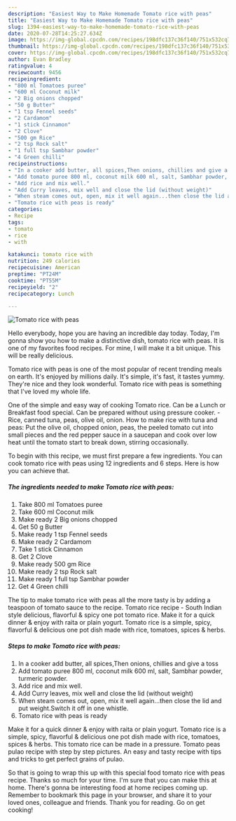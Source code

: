 ```yaml
---
description: "Easiest Way to Make Homemade Tomato rice with peas"
title: "Easiest Way to Make Homemade Tomato rice with peas"
slug: 1394-easiest-way-to-make-homemade-tomato-rice-with-peas
date: 2020-07-28T14:25:27.634Z
image: https://img-global.cpcdn.com/recipes/198dfc137c36f140/751x532cq70/tomato-rice-with-peas-recipe-main-photo.jpg
thumbnail: https://img-global.cpcdn.com/recipes/198dfc137c36f140/751x532cq70/tomato-rice-with-peas-recipe-main-photo.jpg
cover: https://img-global.cpcdn.com/recipes/198dfc137c36f140/751x532cq70/tomato-rice-with-peas-recipe-main-photo.jpg
author: Evan Bradley
ratingvalue: 4
reviewcount: 9456
recipeingredient:
- "800 ml Tomatoes puree"
- "600 ml Coconut milk"
- "2 Big onions chopped"
- "50 g Butter"
- "1 tsp Fennel seeds"
- "2 Cardamom"
- "1 stick Cinnamon"
- "2 Clove"
- "500 gm Rice"
- "2 tsp Rock salt"
- "1 full tsp Sambhar powder"
- "4 Green chilli"
recipeinstructions:
- "In a cooker add butter, all spices,Then onions, chillies and give a toss"
- "Add tomato puree 800 ml, coconut milk 600 ml, salt, Sambhar powder, turmeric powder."
- "Add rice and mix well."
- "Add Curry leaves, mix well and close the lid (without weight)"
- "When steam comes out, open, mix it well again...then close the lid and put weight.Switch it off in one whistle."
- "Tomato rice with peas is ready"
categories:
- Recipe
tags:
- tomato
- rice
- with

katakunci: tomato rice with 
nutrition: 249 calories
recipecuisine: American
preptime: "PT24M"
cooktime: "PT55M"
recipeyield: "2"
recipecategory: Lunch

---
```



![Tomato rice with peas](https://img-global.cpcdn.com/recipes/198dfc137c36f140/751x532cq70/tomato-rice-with-peas-recipe-main-photo.jpg)

Hello everybody, hope you are having an incredible day today. Today, I'm gonna show you how to make a distinctive dish, tomato rice with peas. It is one of my favorites food recipes. For mine, I will make it a bit unique. This will be really delicious.

Tomato rice with peas is one of the most popular of recent trending meals on earth. It's enjoyed by millions daily. It's simple, it's fast, it tastes yummy. They're nice and they look wonderful. Tomato rice with peas is something that I've loved my whole life.

One of the simple and easy way of cooking Tomato rice. Can be a Lunch or Breakfast food special. Can be prepared without using pressure cooker. - Rice, canned tuna, peas, olive oil, onion. How to make rice with tuna and peas: Put the olive oil, chopped onion, peas, the peeled tomato cut into small pieces and the red pepper sauce in a saucepan and cook over low heat until the tomato start to break down, stirring occasionally.


To begin with this recipe, we must first prepare a few ingredients. You can cook tomato rice with peas using 12 ingredients and 6 steps. Here is how you can achieve that.

<!--inarticleads1-->

##### The ingredients needed to make Tomato rice with peas:

1. Take 800 ml Tomatoes puree
1. Take 600 ml Coconut milk
1. Make ready 2 Big onions chopped
1. Get 50 g Butter
1. Make ready 1 tsp Fennel seeds
1. Make ready 2 Cardamom
1. Take 1 stick Cinnamon
1. Get 2 Clove
1. Make ready 500 gm Rice
1. Make ready 2 tsp Rock salt
1. Make ready 1 full tsp Sambhar powder
1. Get 4 Green chilli


The tip to make tomato rice with peas all the more tasty is by adding a teaspoon of tomato sauce to the recipe. Tomato rice recipe - South Indian style delicious, flavorful &amp; spicy one pot tomato rice. Make it for a quick dinner &amp; enjoy with raita or plain yogurt. Tomato rice is a simple, spicy, flavorful &amp; delicious one pot dish made with rice, tomatoes, spices &amp; herbs. 

<!--inarticleads2-->

##### Steps to make Tomato rice with peas:

1. In a cooker add butter, all spices,Then onions, chillies and give a toss
1. Add tomato puree 800 ml, coconut milk 600 ml, salt, Sambhar powder, turmeric powder.
1. Add rice and mix well.
1. Add Curry leaves, mix well and close the lid (without weight)
1. When steam comes out, open, mix it well again...then close the lid and put weight.Switch it off in one whistle.
1. Tomato rice with peas is ready


Make it for a quick dinner &amp; enjoy with raita or plain yogurt. Tomato rice is a simple, spicy, flavorful &amp; delicious one pot dish made with rice, tomatoes, spices &amp; herbs. This tomato rice can be made in a pressure. Tomato peas pulao recipe with step by step pictures. An easy and tasty recipe with tips and tricks to get perfect grains of pulao. 

So that is going to wrap this up with this special food tomato rice with peas recipe. Thanks so much for your time. I'm sure that you can make this at home. There's gonna be interesting food at home recipes coming up. Remember to bookmark this page in your browser, and share it to your loved ones, colleague and friends. Thank you for reading. Go on get cooking!
